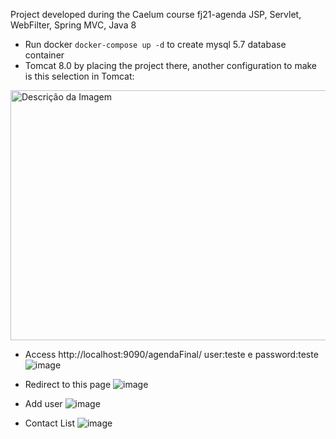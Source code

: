  Project developed during the Caelum course fj21-agenda JSP, Servlet, WebFilter, Spring MVC, Java 8
- Run docker ```docker-compose up -d``` to create mysql 5.7 database container
- Tomcat 8.0 by placing the project there, another configuration to make is this selection in Tomcat:
<img src="https://github.com/walyson-scarazzati/OqueSpringMVCDevmedia/assets/53382989/4c4a08db-8ddc-4cce-a7f0-c09670235fb9" alt="Descrição da Imagem" width="600" height="400" />

- Access http://localhost:9090/agendaFinal/ user:teste e password:teste
![image](https://github.com/user-attachments/assets/d6a45889-c288-4ee7-9687-1e7cb509c7b7)


- Redirect to this page
![image](https://github.com/user-attachments/assets/2b7e6d81-790a-4a49-9fc2-68c4a17fed9d)

- Add user
![image](https://github.com/user-attachments/assets/90c115da-64ad-4b90-b98b-65bde3e71e28)

- Contact List
![image](https://github.com/user-attachments/assets/98767a0f-26e6-4800-ac25-e27f70f5ad30)
